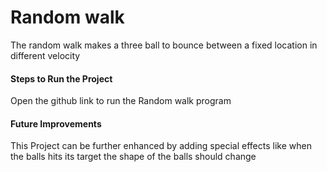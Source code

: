 # Random walk
The random walk makes a three ball to bounce between a fixed location in different velocity
#### Steps to Run the Project
Open the github link to run the Random walk program
#### Future Improvements
This Project can be further enhanced by adding special effects like when the balls hits its target the shape of the balls should change
